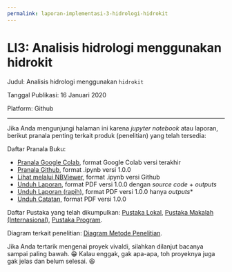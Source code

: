 ```yaml
---
permalink: laporan-implementasi-3-hidrologi-hidrokit
---
```


# LI3: Analisis hidrologi menggunakan hidrokit

Judul: Analisis hidrologi menggunakan `hidrokit`

Tanggal Publikasi: 16 Januari 2020

Platform: Github

---

Jika Anda mengunjungi halaman ini karena _jupyter notebook_ atau laporan, berikut pranala penting terkait produk (penelitian) yang telah tersedia:

Daftar Pranala Buku:

- [Pranala Google Colab](https://colab.research.google.com/drive/1bx3ak_20dcJ7VdGR-djysLIxLaX7pRI2), format Google Colab versi terakhir
- [Pranala Github](https://github.com/taruma/vivaldi/blob/master/notebook/github_taruma_demo_lstm_rr.ipynb), format .ipynb versi 1.0.0
- [Lihat melalui NBViewer](https://nbviewer.jupyter.org/github/taruma/vivaldi/blob/master/notebook/github_taruma_demo_lstm_rr.ipynb), format .ipynb versi Github
- [Unduh Laporan](https://github.com/taruma/vivaldi/blob/master/pdf/taruma_lstm_rr_laporan.pdf?raw=true), format PDF versi 1.0.0 dengan _source code_ + _outputs_
- [Unduh Laporan (rapih)](https://github.com/taruma/vivaldi/blob/master/pdf/taruma_lstm_rr_laporan_rapih.pdf?raw=true), format PDF versi 1.0.0 hanya _outputs_*
- [Unduh Catatan](https://github.com/taruma/vivaldi/blob/master/pdf/taruma_lstm_rr_catatan.pdf?raw=true), format PDF versi 1.0.0


Daftar Pustaka yang telah dikumpulkan: [Pustaka Lokal](./pustaka/PUSTAKA_LOKAL.md), [Pustaka Makalah (Internasional)](./pustaka/PUSTAKA_MAKALAH.md), [Pustaka Program](./pustaka/PUSTAKA_PROGRAM.md).

Diagram terkait penelitian: [Diagram Metode Penelitian](./diagram/diagram_metode_penelitian.md).


Jika Anda tertarik mengenai proyek vivaldi, silahkan dilanjut bacanya sampai paling bawah. 😁 Kalau enggak, gak apa-apa, toh proyeknya juga gak jelas dan belum selesai. 😆
